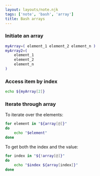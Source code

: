 ```yaml
---
layout: layouts/note.njk
tags: ['note', 'bash', 'array']
title: Bash arrays
---
```


### Initiate an array
```bash
myArray=( element_1 element_2 element_n )
myArray2=(
    element_1
    element_2
    element_n
)
 ```

### Access item by index

```bash
echo ${myArray[2]}
```

### Iterate through array

To iterate over the elements:

```bash
for element in "${array[@]}"
do
    echo "$element"
done
```

To get both the index and the value:

```bash
for index in "${!array[@]}"
do
    echo "$index ${array[index]}"
done
```
